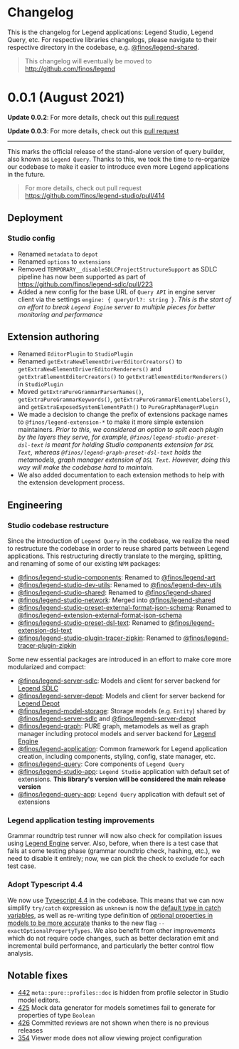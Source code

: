 # Changelog

This is the changelog for Legend applications: Legend Studio, Legend Query, etc. For respective libraries changelogs, please navigate to their respective directory in the codebase, e.g. [@finos/legend-shared](https://github.com/finos/legend-studio/tree/master/packages/legend-shared).

> This changelog will eventually be moved to http://github.com/finos/legend

# 0.0.1 (August 2021)

**Update 0.0.2**: For more details, check out this [pull request](https://github.com/finos/legend-studio/pull/433)

**Update 0.0.3**: For more details, check out this [pull request](https://github.com/finos/legend-studio/pull/438)

---

This marks the official release of the stand-alone version of query builder, also known as `Legend Query`. Thanks to this, we took the time to re-organize our codebase to make it easier to introduce even more Legend applications in the future.

> For more details, check out pull request https://github.com/finos/legend-studio/pull/414

## Deployment

### Studio config

- Renamed `metadata` to `depot`
- Renamed `options` to `extensions`
- Removed `TEMPORARY__disableSDLCProjectStructureSupport` as SDLC pipeline has now been supported as part of https://github.com/finos/legend-sdlc/pull/223
- Added a new config for the base URL of `Query API` in engine server client via the settings `engine: { queryUrl?: string }`. _This is the start of an effort to break `Legend Engine` server to multiple pieces for better monitoring and performance_

## Extension authoring

- Renamed `EditorPlugin` to `StudioPlugin`
- Renamed `getExtraNewElementDriverEditorCreators()` to `getExtraNewElementDriverEditorRenderers()` and `getExtraElementEditorCreators()` to `getExtraElementEditorRenderers()` in `StudioPlugin`
- Moved `getExtraPureGrammarParserNames()`, `getExtraPureGrammarKeywords()`, `getExtraPureGrammarElementLabelers()`, and `getExtraExposedSystemElementPath()` to `PureGraphManagerPlugin`
- We made a decision to change the prefix of extensions package names to `@finos/legend-extension-*` to make it more simple extension maintainers. _Prior to this, we considered an option to split each plugin by the layers they serve, for example, `@finos/legend-studio-preset-dsl-text` is meant for holding Studio components extension for `DSL Text`, whereas `@finos/legend-graph-preset-dsl-text` holds the metamodels, graph manager extension of `DSL Text`. However, doing this way will make the codebase hard to maintain._
- We also added documentation to each extension methods to help with the extension development process.

## Engineering

### Studio codebase restructure

Since the introduction of `Legend Query` in the codebase, we realize the need to restructure the codebase in order to reuse shared parts between Legend applications. This restructuring directly translate to the merging, splitting, and renaming of some of our existing `NPM` packages:

- [@finos/legend-studio-components](https://www.npmjs.com/package/@finos/legend-studio-components): Renamed to [@finos/legend-art](https://www.npmjs.com/package/@finos/legend-art)
- [@finos/legend-studio-dev-utils](https://www.npmjs.com/package/@finos/legend-studio-dev-utils): Renamed to [@finos/legend-dev-utils](https://www.npmjs.com/package/@finos/legend-dev-utils)
- [@finos/legend-studio-shared](https://www.npmjs.com/package/@finos/legend-studio-shared): Renamed to [@finos/legend-shared](https://www.npmjs.com/package/@finos/legend-shared)
- [@finos/legend-studio-network](https://www.npmjs.com/package/@finos/legend-studio-network): Merged into [@finos/legend-shared](https://www.npmjs.com/package/@finos/legend-shared)
- [@finos/legend-studio-preset-external-format-json-schema](https://www.npmjs.com/package/@finos/legend-studio-preset-external-format-json-schema): Renamed to [@finos/legend-extension-external-format-json-schema](https://www.npmjs.com/package/@finos/legend-extension-external-format-json-schema)
- [@finos/legend-studio-preset-dsl-text](https://www.npmjs.com/package/@finos/legend-studio-preset-dsl-text): Renamed to [@finos/legend-extension-dsl-text](https://www.npmjs.com/package/@finos/legend-extension-dsl-text)
- [@finos/legend-studio-plugin-tracer-zipkin](https://www.npmjs.com/package/@finos/legend-studio-plugin-tracer-zipkin): Renamed to [@finos/legend-tracer-plugin-zipkin](https://www.npmjs.com/package/@finos/legend-tracer-plugin-zipkin)

Some new essential packages are introduced in an effort to make core more modularized and compact:

- [@finos/legend-server-sdlc](https://www.npmjs.com/package/@finos/legend-server-sdlc): Models and client for server backend for [Legend SDLC](https://github.com/finos/legend-sdlc)
- [@finos/legend-server-depot](https://www.npmjs.com/package/@finos/legend-server-depot): Models and client for server backend for [Legend Depot](https://github.com/finos/legend-depot)
- [@finos/legend-model-storage](https://www.npmjs.com/package/@finos/legend-model-storage): Storage models (e.g. `Entity`) shared by [@finos/legend-server-sdlc](https://www.npmjs.com/package/@finos/legend-server-sdlc) and [@finos/legend-server-depot](https://www.npmjs.com/package/@finos/legend-server-depot)
- [@finos/legend-graph](https://www.npmjs.com/package/@finos/legend-graph): PURE graph, metamodels as well as graph manager including protocol models and server backend for [Legend Engine](https://github.com/finos/legend-engine)
- [@finos/legend-application](https://www.npmjs.com/package/@finos/legend-application): Common framework for Legend application creation, including components, styling, config, state manager, etc.
- [@finos/legend-query](https://www.npmjs.com/package/@finos/legend-query): Core components of `Legend Query`
- [@finos/legend-studio-app](https://www.npmjs.com/package/@finos/studio-app): `Legend Studio` application with default set of extensions. **This library's version will be considered the main release version**
- [@finos/legend-query-app](https://www.npmjs.com/package/@finos/legend-query-app): `Legend Query` application with default set of extensions

### Legend application testing improvements

Grammar roundtrip test runner will now also check for compilation issues using [Legend Engine](https://github.com/finos/legend-engine) server. Also, before, when there is a test case that fails at some testing phase (grammar roundtrip check, hashing, etc.), we need to disable it entirely; now, we can pick the check to exclude for each test case.

### Adopt Typescript 4.4

We now use [Typescript 4.4](https://www.typescriptlang.org/docs/handbook/release-notes/typescript-4-4.html) in the codebase. This means that we can now simplify `try/catch` expression as `unknown` is now the [default type in catch variables](https://www.typescriptlang.org/docs/handbook/release-notes/typescript-4-4.html#defaulting-to-the-unknown-type-in-catch-variables---useunknownincatchvariables), as well as re-writing type definition of [optional properties in models to be more accurate](https://www.typescriptlang.org/docs/handbook/release-notes/typescript-4-4.html#exact-optional-property-types---exactoptionalpropertytypes) thanks to the new flag `--exactOptionalPropertyTypes`. We also benefit from other improvements which do not require code changes, such as better declaration emit and incremental build performance, and particularly the better control flow analysis.

## Notable fixes

- [442](https://github.com/finos/legend-studio/issues/442) `meta::pure::profiles::doc` is hidden from profile selector in Studio model editors.
- [425](https://github.com/finos/legend-studio/issues/425) Mock data generator for models sometimes fail to generate for properties of type `Boolean`
- [426](https://github.com/finos/legend-studio/issues/426) Committed reviews are not shown when there is no previous releases
- [354](https://github.com/finos/legend-studio/issues/354) Viewer mode does not allow viewing project configuration
